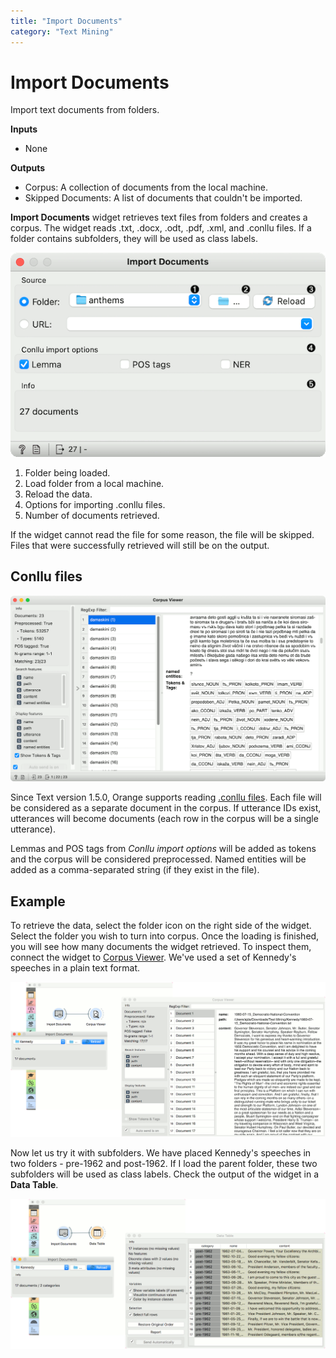 ```yaml
---
title: "Import Documents"
category: "Text Mining"
---
```

Import Documents
================

Import text documents from folders.

**Inputs**

- None

**Outputs**

- Corpus: A collection of documents from the local machine.
- Skipped Documents: A list of documents that couldn't be imported.

**Import Documents** widget retrieves text files from folders and creates a corpus. The widget reads .txt, .docx, .odt, .pdf, .xml, and .conllu files. If a folder contains subfolders, they will be used as class labels.

![](/widget-catalog/text-mining/images/ImportDocuments.png)

1. Folder being loaded.
2. Load folder from a local machine.
3. Reload the data.
4. Options for importing .conllu files.
5. Number of documents retrieved.

If the widget cannot read the file for some reason, the file will be skipped. Files that were successfully retrieved will still be on the output.

Conllu files
------------

![](/widget-catalog/text-mining/images/ImportDocuments-Conllu.png)

Since Text version 1.5.0, Orange supports reading [.conllu files](https://universaldependencies.org/format.html). Each file will be considered as a separate document in the corpus. If utterance IDs exist, utterances will become documents (each row in the corpus will be a single utterance).

Lemmas and POS tags from *Conllu import options* will be added as tokens and the corpus will be considered preprocessed. Named entities will be added as a comma-separated string (if they exist in the file).

Example
-------

To retrieve the data, select the folder icon on the right side of the widget. Select the folder you wish to turn into corpus. Once the loading is finished, you will see how many documents the widget retrieved. To inspect them, connect the widget to [Corpus Viewer](/widget-catalog/text-mining/corpusviewer). We've used a set of Kennedy's speeches in a plain text format.

![](/widget-catalog/text-mining/images/Import-Documents-Example1.png)

Now let us try it with subfolders. We have placed Kennedy's speeches in two folders - pre-1962 and post-1962. If I load the parent folder, these two subfolders will be used as class labels. Check the output of the widget in a **Data Table**.

![](/widget-catalog/text-mining/images/Import-Documents-Example2.png)

